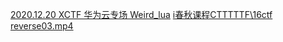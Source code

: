 [2020.12.20 XCTF 华为云专场 Weird_lua](https://www.cnblogs.com/c10udlnk/p/14214080.html)
[i春秋课程CTTTTTF\16ctf reverse03.mp4]()